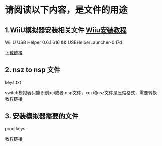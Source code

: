 # 请阅读以下内容，是文件的用途


## 1.WiiU模拟器安装相关文件 [Wiiu安装教程](https://youtu.be/JDs_W5mbYOw)

Wii U USB Helper 0.6.1.616  &&   USBHelperLauncher-0.17d

[下载链接](https://drive.google.com/file/d/1eFeA36Nd1UwqOc4hsPG3_aFggBmjFlW8/view?usp=sharing,%20https://drive.google.com/file/d/1kPatjNHYd58CwTqsyoDyhTaF3gH0ewgt/view?usp=sharing
)

## 2. nsz  to nsp 文件

keys.txt

switch模拟器只能识别xci或者 nsp文件，xcz和nsz文件是压缩格式，需要转换 [教程链接](https://youtu.be/oL-qlzZBcJs)




## 3. 安装模拟器需要的文件

prod.keys 

 [教程链接](https://youtu.be/rdGEX19PBHE)


